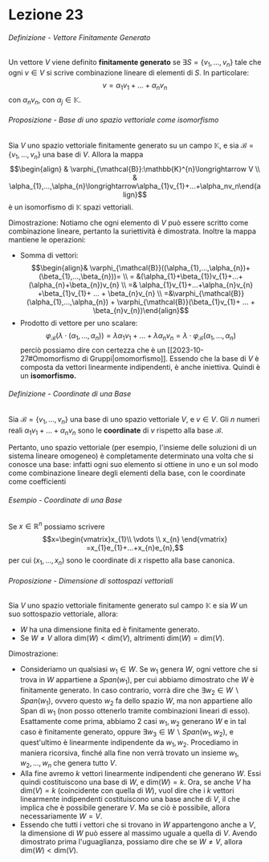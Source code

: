 # Lezione 23
###### Definizione - Vettore Finitamente Generato
Un vettore $V$ viene definito **finitamente generato** se $\exists S=\{v_{1},...,v_{n} \}$ tale che ogni $v\in V$ si scrive combinazione lineare di elementi di $S.$ In particolare: $$v=\alpha_{1}v_{1}+...+\alpha_{n}v_{n}$$ con $\alpha_{n}v_{n},$ con $\alpha_{j}\in\mathbb{K}.$
###### Proposizione - Base di uno spazio vettoriale come isomorfismo
Sia $V$ uno spazio vettoriale finitamente generato su un campo $\mathbb{K},$ e sia $\mathcal{B}=\{v_{1},...,v_{n} \}$ una base di $V.$ Allora la mappa $$\begin{align} & \varphi_{\mathcal{B}}:\mathbb{K}^{n}\longrightarrow V \\ & \alpha_{1},...,\alpha_{n}\longrightarrow\alpha_{1}v_{1}+...+\alpha_nv_n\end{align}$$ è un isomorfismo di $\mathbb{K}$ spazi vettoriali.

Dimostrazione:
Notiamo che ogni elemento di $V$ può essere scritto come combinazione lineare, pertanto la suriettività è dimostrata. Inoltre la mappa mantiene le operazioni:
-  Somma di vettori: $$\begin{align}& \varphi_{\mathcal{B}}((\alpha_{1},...,\alpha_{n})+(\beta_{1},...,\beta_{n}))= \\
= &(\alpha_{1}+\beta_{1})v_{1}+...+(\alpha_{n}+\beta_{n})v_{n}  \\ =& \alpha_{1}v_{1}+...+\alpha_{n}v_{n} +\beta_{1}v_{1}+ ... + \beta_{n}v_{n}  \\
=&\varphi_{\mathcal{B}}(\alpha_{1},...,\alpha_{n}) + \varphi_{\mathcal{B}}(\beta_{1}v_{1}+ ... + \beta_{n}v_{n})\end{align}$$
- Prodotto di vettore per uno scalare: $$\varphi_{\mathcal{B}}(\lambda\cdot( \alpha_{1},...,\alpha_{n}))=\lambda\alpha_{1}v_{1}+...+\lambda\alpha_{n}v_{n}= \lambda\cdot \varphi_{\mathcal{B}}(\alpha_{1},...,\alpha_{n})$$
 perciò possiamo dire con certezza che è un [[2023-10-27#Omomorfismo di Gruppi|omomorfismo]]. Essendo che la base di $V$ è composta da vettori linearmente indipendenti, è anche iniettiva. Quindi è un **isomorfismo.**
###### Definizione - Coordinate di una Base
Sia $\mathcal{B}=\{v_{1},...,v_{n}\}$ una base di uno spazio vettoriale $V,$ e $v\in V.$ Gli $n$ numeri reali $\alpha_{1}v_{1}+...+\alpha_{n}v_{n}$ sono le **coordinate** di $v$ rispetto alla base $\mathcal{B}.$

Pertanto, uno spazio vettoriale (per esempio, l'insieme delle soluzioni di un sistema lineare omogeneo) è completamente determinato una volta che si conosce una base: infatti ogni suo elemento si ottiene in uno e un sol modo come combinazione lineare degli elementi della base, con le coordinate come coefficienti
###### Esempio - Coordinate di una Base
Se $x\in\mathbb{R}^{n}$ possiamo scrivere $$x=\begin{vmatrix}x_{1}\\ \vdots \\ x_{n} \end{vmatrix} =x_{1}e_{1}+...+x_{n}e_{n},$$ per cui $(x_{1},...,x_{n})$ sono le coordinate di $x$ rispetto alla base canonica.
###### Proposizione - Dimensione di sottospazi vettoriali
Sia $V$ uno spazio vettoriale finitamente generato sul campo $\mathbb{K}$ e sia $W$ un suo sottospazio vettoriale, allora:
- $W$ ha una dimensione finita ed è finitamente generato.
- Se $W\ne V$ allora $\text{dim}(W)<\text{dim}(V),$ altrimenti $\text{dim}(W)=\text{dim}(V).$

Dimostrazione:
- Consideriamo un qualsiasi $w_{1}\in W.$ Se $w_{1}$ genera $W,$ ogni vettore che si trova in $W$ appartiene a $Span(w_{1}),$ per cui abbiamo dimostrato che $W$ è finitamente generato. In caso contrario, vorrà dire che $\exists w_{2}\in W\backslash Span(w_{1}),$ ovvero questo $w_{2}$ fa dello spazio $W,$ ma non appartiene allo Span di $w_{1}$ (non posso ottenerlo tramite combinazioni lineari di esso).  Esattamente come prima, abbiamo 2 casi $w_{1},w_{2}$ generano $W$ e in tal caso è finitamente generato, oppure $\exists w_{3 }\in W\backslash Span(w_{1},w_{2}),$ e quest'ultimo è linearmente indipendente da $w_{1},w_{2}.$ Procediamo in maniera ricorsiva, finché alla fine non verrà trovato un insieme $w_{1},w_{2},...,w_{n}$ che genera tutto $V.$
- Alla fine avremo $k$ vettori linearmente indipendenti che generano $W.$ Essi quindi costituiscono una base di $W,$ e $\text{dim}(W)=k.$ Ora, se anche $V$ ha $\text{dim}(V)=k$ (coincidente con quella di $W$), vuol dire che i $k$ vettori linearmente indipendenti costituiscono una base anche di $V,$ il che implica che è possibile generare $V.$ Ma se ciò è possibile, allora necessariamente $W=V.$
- Essendo che tutti i vettori che si trovano in $W$ appartengono anche a $V,$ la dimensione di $W$ può essere al massimo uguale a quella di $V.$ Avendo dimostrato prima l'uguaglianza, possiamo dire che se $W\ne V,$ allora $\text{dim}(W)<\text{dim}(V).$